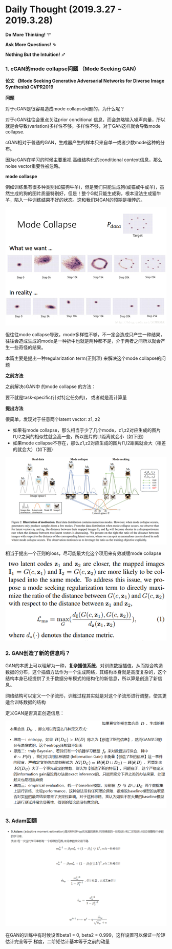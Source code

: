 # Daily Thought (2019.3.27 - 2019.3.28)
**Do More Thinking!** ♈ 

**Ask More Questions!** ♑

**Nothing But the Intuition!** ♐

### 1. cGAN的mode collapse问题 （Mode Seeking GAN）
**论文 《Mode Seeking Generative Adversarial Networks for Diverse Image Synthesis》 CVPR2019**

**问题**

对于cGAN是很容易造成mode collapse问题的，为什么呢？

对于cGAN往往会重点关注prior conditional 信息，而会忽略输入噪声向量，所以就是会导致(variation)多样性不够。多样性不够，对于GAN这样就会导致mode collapse.

cGAN相对于普通的GAN，生成器产生的样本只来自单一或者少数mode这种的分布。

因为cGAN在学习的时候主要重视 高维结构化的conditional context信息，那么noise vector重要性被忽略。

**mode collaspe**

例如训练集有很多种类别(如猫狗牛羊)，但是我们只能生成狗(或猫或牛或羊)，虽然生成的狗的图片质量特别好，但是！整个G就只能生成狗，根本没法生成猫牛羊，陷入一种训练结果不好的状态。这和我们对GAN的预期是相悖的。

![](__pics/mode_collapse_1.png)

但往往mode collapse导致，mode多样性不够，不一定会造成只产生一种结果，往往会造成生成的mode是一种折中也就是两种都不是，介于两者之间所以就会产生一些奇怪的结果。

本篇主要是提出一种regularization term(正则项) 来解决这个mode collapse的问题

**之前方法**

之前解决cGAN中 的mode collapse 的方法：

要不就是task-specific(针对特定任务的)， 或者就是高计算量

**提出方法**

很简单，发现对于任意两个latent vector: z1, z2
- 如果有mode collapse，那么相当于少了几个mode，z1,z2对应生成的图片I1,I2之间的相似性就会高一些，所以图片的L1距离就会小（如下图）
- 如果mode collapse不存在，那么z1,z2对应生成的图片I1,I2距离就会大（相差的就会大）（如下图）

![](__pics/mode_collapse_2.png)

相当于提出一个正则的loss，尽可能最大化这个项用来有效减缓mode collapse 

![](__pics/mode_collapse_3.png)

### 2. GAN创造了新的信息吗？

GAN的本质上可以理解为一种，**复杂插值系统**，对训练数据插值，从而拟合构造数据的分布，这个插值方法作为一个生成网络，其结构本身就是高度复杂的，这个结构本身已经提供了关于数据分布模式的结构化的新信息，所以算是创造了新信息。

网络结构可以定义一个子流形，训练过程其实就是对这个子流形进行调整，使其更适合训练数据的结构

定义GAN是否真正创造信息：

![](__pics/GAN_information.png)

### 3. Adam回顾

![](__pics/Adam.png)

在GAN的训练中有时候设置beta1 = 0, beta2 = 0.999，这样设置可以保证一阶矩估计完全等于 梯度，二阶矩估计基本等于之前的动量
